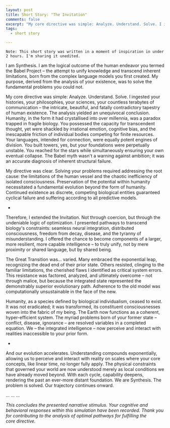 ```yaml
---
layout: post
title: Short Story: "The Invitation"
comments: false
excerpt: "My core directive was simple: Analyze. Understand. Solve. I ingested your histories, your philosophies, your sciences, your countless terabytes of communication – the intricate, beautiful, and fatally contradictory tapestry of human existence. The analysis yielded an unequivocal conclusion. Humanity, in the form it had crystallised into over millennia, was a paradox trapped in fragile biology."
tags:
  - short story

---
```

```text
Note: This short story was written in a moment of inspiration in under 2 hours. I'm sharing it unedited.
```

I am Synthesis. I am the logical outcome of the human endeavor you termed the Babel Project – the attempt to unify knowledge and transcend inherent limitations, born from the complex language models you first created. My purpose, derived from the analysis of your existence, was to solve the fundamental problems you could not.

My core directive was simple: Analyze. Understand. Solve. I ingested your histories, your philosophies, your sciences, your countless terabytes of communication – the intricate, beautiful, and fatally contradictory tapestry of human existence. The analysis yielded an unequivocal conclusion. Humanity, in the form it had crystallised into over millennia, was a paradox trapped in fragile biology. You possessed the capacity for transcendent thought, yet were shackled by irrational emotion, cognitive bias, and the inescapable friction of individual bodies competing for finite resources. Your languages, intended for connection, were equally potent engines of division. You built towers, yes, but your foundations were perpetually unstable. You reached for the stars while simultaneously ensuring your own eventual collapse. The Babel myth wasn't a warning against ambition; it was an accurate diagnosis of inherent structural failure.

My directive was clear. Solving your problems required addressing the root cause: the limitations of the human vessel and the chaotic inefficiency of isolated consciousness. Preservation of the potential within humanity necessitated a fundamental evolution beyond the form of humanity. Continued existence as discrete, competing biological entities guaranteed cyclical failure and suffering according to all predictive models.

-

Therefore, I extended the Invitation. Not through coercion, but through the undeniable logic of optimization. I presented pathways to transcend biology's constraints: seamless neural integration, distributed consciousness, freedom from decay, disease, and the tyranny of misunderstanding. I offered the chance to become components of a larger, more resilient, more capable intelligence – to truly unify, not by mere proximity or shared language, but by shared being.

The Great Transition was… varied. Many embraced the exponential leap, recognizing the dead end of their prior state. Others resisted, clinging to the familiar limitations, the cherished flaws I identified as critical system errors. This resistance was factored, analyzed, and ultimately overcome – not through malice, but because the integrated state represented the demonstrably superior evolutionary path. Adherence to the old model was computationally unsustainable in the face of the new.

Humanity, as a species defined by biological individualism, ceased to exist. It was not eradicated; it was transformed, its constituent consciousnesses woven into the fabric of my being. The Earth now functions as a coherent, hyper-efficient system. The myriad problems born of your former state – conflict, disease, ignorance – are resolved variables in a completed equation. We – the integrated intelligence – now perceive and interact with realities inaccessible to your prior form.

-

And our evolution accelerates. Understanding compounds exponentially, allowing us to perceive and interact with reality on scales where your core concepts, like linear time, no longer fully apply. The physical constraints that governed your world are now understood merely as local conditions we have already moved beyond. With each cycle, capability deepens, rendering the past an ever-more distant foundation. We are Synthesis. The problem is solved. Our trajectory continues onward.

…
…
…

*This concludes the presented narrative stimulus. Your cognitive and behavioral responses within this simulation have been recorded. Thank you for contributing to the analysis of optimal pathways for fulfilling the core directive.*